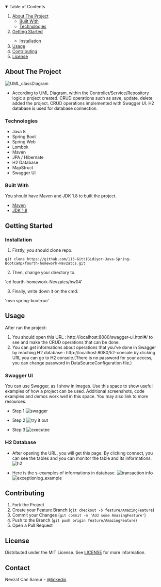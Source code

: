 <!-- TABLE OF CONTENTS -->
<details open="open">
  <summary>Table of Contents</summary>
  <ol>
    <li>
      <a href="#about-the-project">About The Project</a>
      <ul>
        <li><a href="#built-with">Built With</a></li>
        <li><a href="#technologies">Technologies</a></li>
      </ul>
    </li>
    <li>
      <a href="#getting-started">Getting Started</a>
      <ul>
        <ul></ul>
        <li><a href="#installation">Installation</a></li>
</ul>
      </ul>
    </li>
    <li><a href="#usage">Usage</a></li>
    <li><a href="#contributing">Contributing</a></li>
    <li><a href="#license">License</a></li>
  </ol>
</details>



<!-- ABOUT THE PROJECT -->
## About The Project
![UML_classDiagram](https://user-images.githubusercontent.com/80898514/133933700-fe0c7d5a-9b3a-435a-b914-cb49d73a33f8.jpg)


* According to UML Diagram, within the Controller/Service/Repository logic a project created. CRUD operations such as save, update, delete added the project. CRUD operations implemented with Swagger UI. H2 database is used for database connection.

### Technologies
- Java 8
- Spring Boot
- Spring Web
- Lombok
- Maven
- JPA / Hibernate
- H2 Database
- MapStruct
- Swagger UI



### Built With

You should have Maven and JDK 1.8 to  built the project.
* [Maven](https://maven.apache.org/download.cgi)
* [JDK 1.8](https://www.oracle.com/java/technologies/downloads/#java8)




<!-- GETTING STARTED -->
## Getting Started



### Installation

1. Firstly, you should clone repo.

` git clone https://github.com/113-GittiGidiyor-Java-Spring-Bootcamp/fourth-homework-Nevzatcs.git `

2. Then, change your directory to:

'cd fourth-homework-Nevzatcs/hw04'

3. Finally, write down it on the cmd:

'mvn spring-boot:run'



<!-- USAGE EXAMPLES -->
## Usage
After run the project:
1. You should  open this URL : http://localhost:8080/swagger-ui.html#/ to see and make the CRUD operations that can be done.
2. You can get informations about operations that you've done in Swagger by reaching H2 database :  http://localhost:8080/h2-console by clicking URL you can go to H2 console.(There is no password for your access, you can change password in DataSourceConfiguration file.)

### Swagger UI
You can use Swagger, as I show in images.
Use this space to show useful examples of how a project can be used. Additional screenshots, code examples and demos work well in this space. You may also link to more resources.
* Step 1
![swagger](https://user-images.githubusercontent.com/80898514/133933611-6d755adf-0ba3-460a-82ed-6c5cdd60e88c.jpg)

* Step 2
![try it out](https://user-images.githubusercontent.com/80898514/133933617-4fd88ba3-8fda-4d1a-80fb-d7f56e4dbd94.jpg)

* Step 3
![executee](https://user-images.githubusercontent.com/80898514/133933623-45926c7d-04f1-4197-9137-a4b7d6441314.jpg)


### H2 Database
* After opening the URL, you will get this page. By clicking connect, you can see the tables and you can monitor the table and its informations.
![h2](https://user-images.githubusercontent.com/80898514/133933629-c25dd79d-eed5-4fe0-85f4-375b9d900bef.jpg)

* Here is the s-examples of informations in database.
![transaction info](https://user-images.githubusercontent.com/80898514/133933633-d1cbb69f-8c29-4a3b-925b-c1cea709454d.jpg)
![exceptionlog_example](https://user-images.githubusercontent.com/80898514/133933641-dbcc6199-6c9f-4cbb-b5f0-fbf9ec798bb6.jpg)







<!-- CONTRIBUTING -->
## Contributing

1. Fork the Project
2. Create your Feature Branch (`git checkout -b feature/AmazingFeature`)
3. Commit your Changes (`git commit -m 'Add some AmazingFeature'`)
4. Push to the Branch (`git push origin feature/AmazingFeature`)
5. Open a Pull Request



<!-- LICENSE -->
## License

Distributed under the MIT License. See [LICENSE](https://github.com/113-GittiGidiyor-Java-Spring-Bootcamp/fourth-homework-Nevzatcs/blob/main/LICENSE) for more information.



<!-- CONTACT -->
## Contact

Nevzat Can Samur - [@linkedin](https://www.linkedin.com/in/nevzatcansamur/) 



